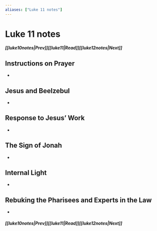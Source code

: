 ```yaml
---
aliases: ["Luke 11 notes"]
---
```

# Luke 11 notes
##### <span class=arrow-left></span>[[luke10notes|Prev]]<span class=navigation-separator></span>[[luke11|Read]]<span class=navigation-separator></span>[[luke12notes|Next]]<span class=arrow-right></span>
## Instructions on Prayer
- 
## Jesus and Beelzebul
- 
## Response to Jesus’ Work
- 
## The Sign of Jonah
- 
## Internal Light
- 
## Rebuking the Pharisees and Experts in the Law
- 
##### <span class=arrow-left></span>[[luke10notes|Prev]]<span class=navigation-separator></span>[[luke11|Read]]<span class=navigation-separator></span>[[luke12notes|Next]]<span class=arrow-right></span>